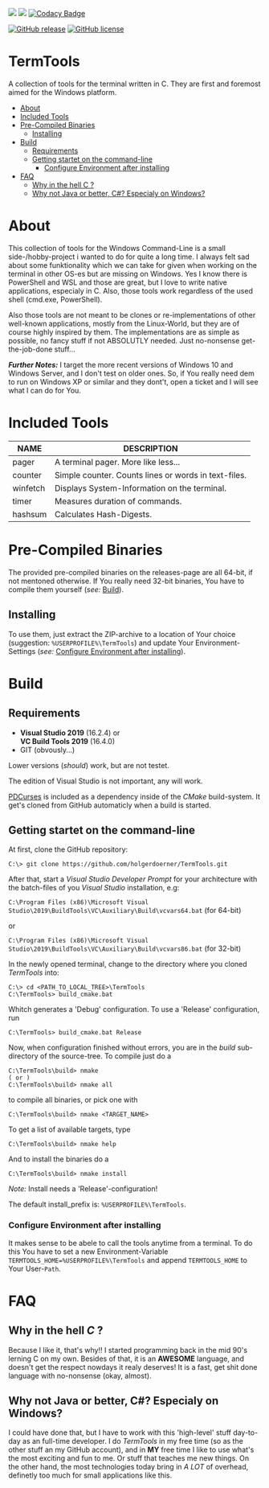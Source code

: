 ![](https://github.com/holgerdoerner/TermTools/workflows/CTest/badge.svg) ![](https://github.com/holgerdoerner/TermTools/workflows/Release%20Packaging/badge.svg) [![Codacy Badge](https://api.codacy.com/project/badge/Grade/7f1fa4df8d47447daf76710556eed469)](https://www.codacy.com/manual/HolgerDoerner/TermTools?utm_source=github.com&amp;utm_medium=referral&amp;utm_content=HolgerDoerner/TermTools&amp;utm_campaign=Badge_Grade)

[![GitHub release](https://img.shields.io/github/release/HolgerDoerner/TermTools.svg)](https://GitHub.com/HolgerDoerner/TermTools/releases/) [![GitHub license](https://img.shields.io/github/license/HolgerDoerner/TermTools.svg)](https://github.com/HolgerDoerner/TermTools/blob/master/LICENSE)
# TermTools <!-- omit in toc -->
A collection of tools for the terminal written in C. They are first and foremost aimed for the Windows platform.

- [About](#about)
- [Included Tools](#included-tools)
- [Pre-Compiled Binaries](#pre-compiled-binaries)
  - [Installing](#installing)
- [Build](#build)
  - [Requirements](#requirements)
  - [Getting startet on the command-line](#getting-startet-on-the-command-line)
    - [Configure Environment after installing](#configure-environment-after-installing)
- [FAQ](#faq)
  - [Why in the hell C ?](#why-in-the-hell-c)
  - [Why not Java or better, C#? Especialy on Windows?](#why-not-java-or-better-c-especialy-on-windows)

# About
This collection of tools for the Windows Command-Line is a small side-/hobby-project i wanted to do for quite a long time. I always felt sad about some funktionality which we can take for given when working on the terminal in other OS-es but are missing on Windows. Yes I know there is PowerShell and WSL and those are great, but I love to write native applications, especialy in C. Also, those tools work regardless of the used shell (cmd.exe, PowerShell).

Also those tools are not meant to be clones or re-implementations of other well-known applications, mostly from the Linux-World, but they are of course highly inspired by them. The implementations are as simple as possible, no fancy stuff if not ABSOLUTLY needed. Just no-nonsense get-the-job-done stuff...

***Further Notes:*** I target the more recent versions of Windows 10 and Windows Server, and I don't test on older ones. So, if You really need dem to run on Windows XP or similar and they dont't, open a ticket and I will see what I can do for You.

# Included Tools
NAME | DESCRIPTION
--- | ---
pager | A terminal pager. More like less...
counter | Simple counter. Counts lines or words in text-files.
winfetch | Displays System-Information on the terminal.
timer | Measures duration of commands.
hashsum | Calculates Hash-Digests.

# Pre-Compiled Binaries
The provided pre-compiled binaries on the releases-page are all 64-bit, if not mentoned otherwise. If You really need 32-bit binaries, You have to compile them yourself (*see:* [Build](#build)).

## Installing
To use them, just extract the ZIP-archive to a location of Your choice (suggestion: `%USERPROFILE%\TermTools`) and update Your Environment-Settings (*see:* [Configure Environment after installing](#configure-environment-after-installing)).

# Build
## Requirements
- **Visual Studio 2019** (16.2.4) or \
  **VC Build Tools 2019** (16.4.0)
- GIT (obvously...)

Lower versions (*should*) work, but are not testet.

The edition of Visual Studio is not important, any will work.

[PDCurses](https://github.com/wmcbrine/PDCurses) is included as a dependency inside of the *CMake* build-system. It get's cloned from GitHub automaticly when a build is started.

## Getting startet on the command-line
At first, clone the GitHub  repository:

    C:\> git clone https://github.com/holgerdoerner/TermTools.git

After that, start a *Visual Studio Developer Prompt* for your architecture with the batch-files of you *Visual Studio* installation, e.g:

`C:\Program Files (x86)\Microsoft Visual Studio\2019\BuildTools\VC\Auxiliary\Build\vcvars64.bat` (for 64-bit)

or

`C:\Program Files (x86)\Microsoft Visual Studio\2019\BuildTools\VC\Auxiliary\Build\vcvars86.bat` (for 32-bit)

In the newly opened terminal, change to the directory where you cloned *TermTools* into:

    C:\> cd <PATH_TO_LOCAL_TREE>\TermTools
    C:\TermTools> build_cmake.bat

Whitch generates a 'Debug' configuration. To use a 'Release' configuration, run

    C:\TermTools> build_cmake.bat Release

Now, when configuration finished without errors, you are in the *build* sub-directory of the source-tree. To compile just do a

    C:\TermTools\build> nmake
    ( or )
    C:\TermTools\build> nmake all

to compile all binaries, or pick one with

    C:\TermTools\build> nmake <TARGET_NAME>

To get a list of available targets, type

    C:\TermTools\build> nmake help

And to install the binaries do a

    C:\TermTools\build> nmake install

*Note:* Install needs a 'Release'-configuration!

The default install_prefix is: `%USERPROFILE%\TermTools`.

### Configure Environment after installing
It makes sense to be abele to call the tools anytime from a terminal. To do this You have to set a new Environment-Variable `TERMTOOLS_HOME=%USERPROFILE%\TermTools` and append `TERMTOOLS_HOME` to Your User-`Path`.

# FAQ
## Why in the hell *C* ?
Because I like it, that's why!! I started programming back in the mid 90's lerning C on my own. Besides of that, it is an **AWESOME** language, and doesn't get the respect nowdays it realy deserves! It is a fast, get shit done language with no-nonsense (okay, almost).

## Why not Java or better, C#? Especialy on Windows?
I could have done that, but I have to work with this 'high-level' stuff day-to-day as an full-time developer. I do *TermTools* in my free time (so as the other stuff an my  GitHub account), and in **MY** free time I like to use what's the most exciting and fun to me. Or stuff that teaches me new things. On the other hand, the most technologies today bring in *A LOT* of overhead, definetly too much for small applications like this.